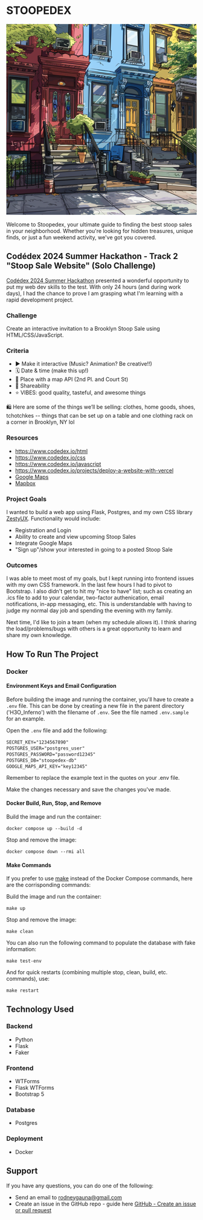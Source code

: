 # STOOPEDEX

![STOOPEDEX](/app/static/img/stoop.png "STOOPEDEX")

Welcome to Stoopedex, your ultimate guide to finding the best stoop sales in your neighborhood. Whether you're looking for hidden treasures, unique finds, or just a fun weekend activity, we've got you covered.

## Codédex 2024 Summer Hackathon - Track 2 "Stoop Sale Website" (Solo Challenge)

[Codédex 2024 Summer Hackathon](https://www.codedex.io/hackathon) presented a wonderful opportunity to put my web dev skills to the test. With only 24 hours (and during work days), I had the chance to prove I am grasping what I'm learning with a rapid development project.

### Challenge

Create an interactive invitation to a Brooklyn Stoop Sale using HTML/CSS/JavaScript.

### Criteria

- ▶️ Make it interactive (Music? Animation? Be creative!!)
- 🗓️ Date & time (make this up!)
- 📍 Place with a map API (2nd Pl. and Court St)
- 🔗 Shareability
- ⭐️ VIBES: good quality, tasteful, and awesome things

🛍️ Here are some of the things we’ll be selling: clothes, home goods, shoes, tchotchkes -- things that can be set up on a table and one clothing rack on a corner in Brooklyn, NY lol

### Resources

- <https://www.codedex.io/html>
- <https://www.codedex.io/css>
- <https://www.codedex.io/javascript>
- <https://www.codedex.io/projects/deploy-a-website-with-vercel>
- [Google Maps](https://developers.google.com/maps)
- [Mapbox](https://www.mapbox.com/)

### Project Goals

I wanted to build a web app using Flask, Postgres, and my own CSS library [ZestyUX](https://zestyux.com). Functionality would include:

- Registration and Login
- Ability to create and view upcoming Stoop Sales
- Integrate Google Maps
- "Sign up"/show your interested in going to a posted Stoop Sale

### Outcomes

I was able to meet most of my goals, but I kept running into frontend issues with my own CSS framework. In the last few hours I had to pivot to Bootstrap.
I also didn't get to hit my "nice to have" list; such as creating an .ics file to add to your calendar, two-factor authenication, email notifications, in-app messaging, etc.
This is understandable with having to judge my normal day job and spending the evening with my family.

Next time, I'd like to join a team (when my schedule allows it). I think sharing the load/problems/bugs with others is a great opportunity to learn and share my own knowledge.

## How To Run The Project

### Docker

#### Environment Keys and Email Configuration

Before building the image and running the container, you'll have to create a `.env` file.
This can be done by creating a new file in the parent directory ('H3O_Inferno') with the filename of `.env`.
See the file named `.env.sample` for an example.

Open the `.env` file and add the following:

```text
SECRET_KEY="1234567890"
POSTGRES_USER="postgres_user"
POSTGRES_PASSWORD="password12345"
POSTGRES_DB="stoopedex-db"
GOOGLE_MAPS_API_KEY="key12345"
```

Remember to replace the example text in the quotes on your .env file.

Make the changes necessary and save the changes you've made.

#### Docker Build, Run, Stop, and Remove

Build the image and run the container:

```terminal
docker compose up --build -d
```

Stop and remove the image:

```terminal
docker compose down --rmi all
```

#### Make Commands

If you prefer to use [make](https://www.gnu.org/software/make/) instead of the Docker Compose commands, here are the corrisponding commands:

Build the image and run the container:

```terminal
make up
```

Stop and remove the image:

```terminal
make clean
```

You can also run the following command to populate the database with fake information:

```terminal
make test-env
```

And for quick restarts (combining multiple stop, clean, build, etc. commands), use:

```terminal
make restart
```

## Technology Used

### Backend

- Python
- Flask
- Faker

### Frontend

- WTForms
- Flask WTForms
- Bootstrap 5

### Database

- Postgres

### Deployment

- Docker

## Support

If you have any questions, you can do one of the following:

- Send an email to [rodneygauna@gmail.com](mailto:rodneygauna@gmail.com)
- Create an issue in the GitHub repo - guide here [GitHub - Create an issue or pull request](https://docs.github.com/en/desktop/contributing-and-collaborating-using-github-desktop/working-with-your-remote-repository-on-github-or-github-enterprise/creating-an-issue-or-pull-request-from-github-desktop)
